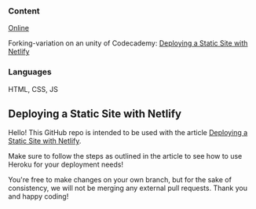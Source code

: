 ### Content

[Online](https://37buttons.netlify.app/)

Forking-variation on an unity of Codecademy: [Deploying a Static Site with Netlify](https://www.codecademy.com/paths/full-stack-engineer-career-path/tracks/fscp-react-part-ii/modules/fscp-deploy-a-react-application-with-netlify/articles/deploying-a-static-site-with-netlify)

### Languages

HTML, CSS, JS

## Deploying a Static Site with Netlify

Hello! This GitHub repo is intended to be used with the article [Deploying a Static Site with Netlify](https://www.codecademy.com/articles/deploying-a-static-site-with-netlify).

Make sure to follow the steps as outlined in the article to see how to use Heroku for your deployment needs!

You're free to make changes on your own branch, but for the sake of consistency, we will not be merging any external pull requests. Thank you and happy coding!
